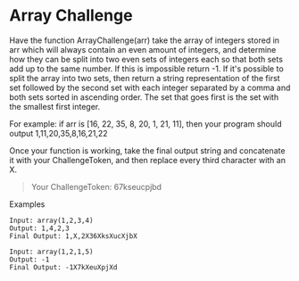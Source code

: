 # Array Challenge
Have the function ArrayChallenge(arr) take the array of integers stored in arr 
which will always contain an even amount of integers, and determine how they can be 
split into two even sets of integers each so that both sets add up to the same number. 
If this is impossible return -1. If it's possible to split the array into two sets, 
then return a string representation of the first set followed by the second set with 
each integer separated by a comma and both sets sorted in ascending order. 
The set that goes first is the set with the smallest first integer. 

For example: 
if arr is [16, 22, 35, 8, 20, 1, 21, 11], 
then your program should output 1,11,20,35,8,16,21,22 

Once your function is working, take the final output string and concatenate it with your ChallengeToken, 
and then replace every third character with an X. 

> Your ChallengeToken: 67kseucpjbd


Examples
```
Input: array(1,2,3,4) 
Output: 1,4,2,3 
Final Output: 1,X,2X36XksXucXjbX
```
```
Input: array(1,2,1,5) 
Output: -1 
Final Output: -1X7kXeuXpjXd
```
